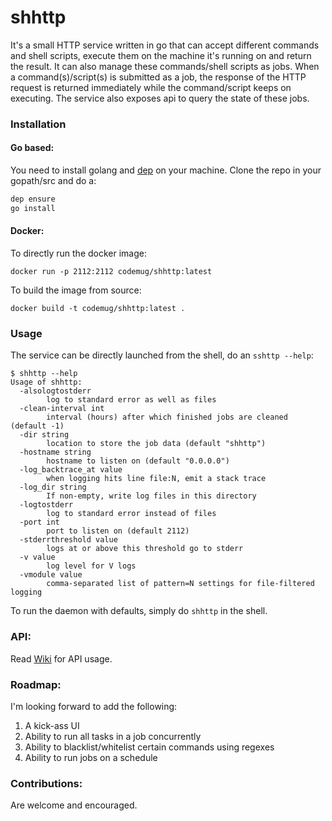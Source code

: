 # shhttp

It's a small HTTP service written in go that can accept different commands and shell scripts, execute them on the machine it's running on and return the result. It can also manage these commands/shell scripts as jobs. When a command(s)/script(s) is submitted as a job, the response of the HTTP request is returned immediately while the command/script keeps on executing. The service also exposes api to query the state of these jobs. 


### Installation


#### Go based:

You need to install golang and [dep](https://github.com/golang/dep) on your machine. Clone the repo in your gopath/src and do a:
```sh
dep ensure
go install
```

#### Docker:

To directly run the docker image:

```
docker run -p 2112:2112 codemug/shhttp:latest
```

To build the image from source:

```
docker build -t codemug/shhttp:latest .
```

### Usage

The service can be directly launched from the shell, do an `sshttp --help`:

```
$ shhttp --help
Usage of shhttp:
  -alsologtostderr
    	log to standard error as well as files
  -clean-interval int
    	interval (hours) after which finished jobs are cleaned (default -1)
  -dir string
    	location to store the job data (default "shhttp")
  -hostname string
    	hostname to listen on (default "0.0.0.0")
  -log_backtrace_at value
    	when logging hits line file:N, emit a stack trace
  -log_dir string
    	If non-empty, write log files in this directory
  -logtostderr
    	log to standard error instead of files
  -port int
    	port to listen on (default 2112)
  -stderrthreshold value
    	logs at or above this threshold go to stderr
  -v value
    	log level for V logs
  -vmodule value
    	comma-separated list of pattern=N settings for file-filtered logging
```
To run the daemon with defaults, simply do `shhttp`  in the shell. 


### API: 

Read [Wiki](https://github.com/codemug/shhttp/wiki) for API usage.

### Roadmap:

I'm looking forward to add the following:
1. A kick-ass UI
2. Ability to run all tasks in a job concurrently
3. Ability to blacklist/whitelist certain commands using regexes
4. Ability to run jobs on a schedule

### Contributions:

Are welcome and encouraged.
